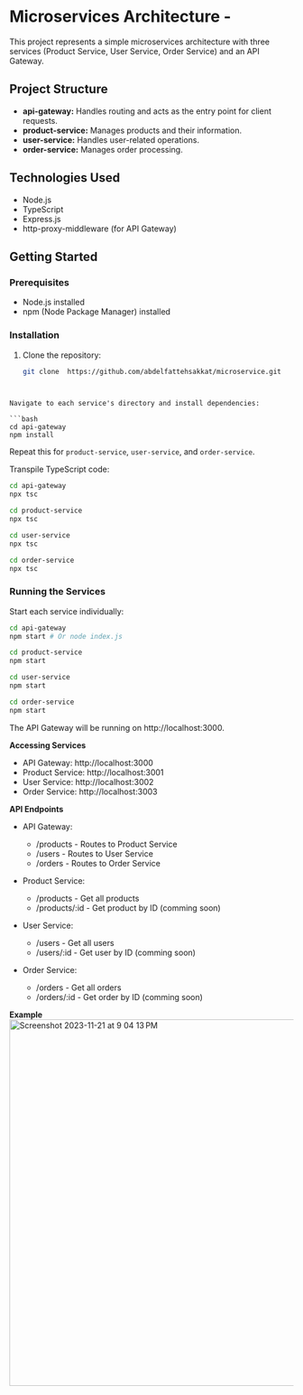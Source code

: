 # Microservices Architecture -

This project represents a simple microservices architecture with three services (Product Service, User Service, Order Service) and an API Gateway.

## Project Structure

- **api-gateway:** Handles routing and acts as the entry point for client requests.
- **product-service:** Manages products and their information.
- **user-service:** Handles user-related operations.
- **order-service:** Manages order processing.

## Technologies Used

- Node.js
- TypeScript
- Express.js
- http-proxy-middleware (for API Gateway)

## Getting Started

### Prerequisites

- Node.js installed
- npm (Node Package Manager) installed

### Installation

1. Clone the repository:

   ```bash
   git clone  https://github.com/abdelfattehsakkat/microservice.git
```


Navigate to each service's directory and install dependencies:

```bash
cd api-gateway
npm install
```

Repeat this for `product-service`, `user-service`, and `order-service`.


Transpile TypeScript code:


```bash
cd api-gateway
npx tsc

cd product-service
npx tsc

cd user-service
npx tsc

cd order-service
npx tsc
```


### Running the Services
Start each service individually:

```bash
cd api-gateway
npm start # Or node index.js

cd product-service
npm start

cd user-service
npm start

cd order-service
npm start

```

The API Gateway will be running on http://localhost:3000.

**Accessing Services**
- API Gateway: http://localhost:3000
- Product Service: http://localhost:3001
- User Service: http://localhost:3002
- Order Service: http://localhost:3003

**API Endpoints**
- API Gateway:
  - /products - Routes to Product Service
  - /users - Routes to User Service
  - /orders - Routes to Order Service


- Product Service:
  - /products - Get all products
  - /products/:id - Get product by ID (comming soon)

- User Service:
  - /users - Get all users
  - /users/:id - Get user by ID (comming soon)

- Order Service:
  - /orders - Get all orders
  - /orders/:id - Get order by ID (comming soon)
 
**Example**
<img width="649" alt="Screenshot 2023-11-21 at 9 04 13 PM" src="https://github.com/abdelfattehsakkat/microservice/assets/61501905/ee2aed05-bd69-40ad-9e4c-7ea8fc970621">


